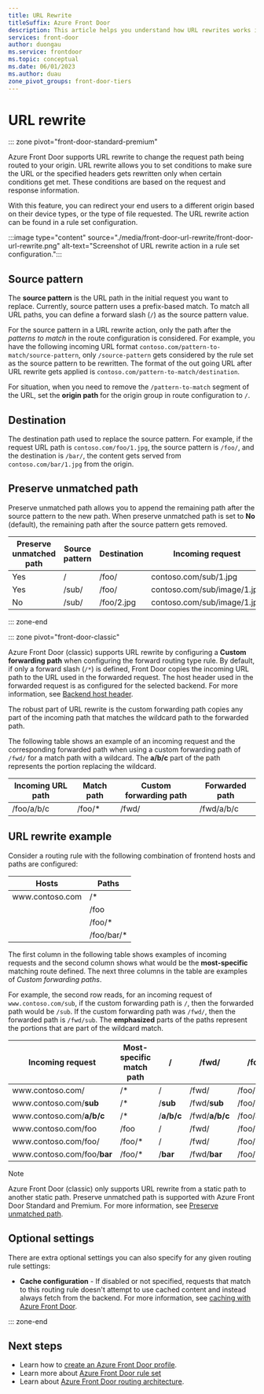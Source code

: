 ```yaml
---
title: URL Rewrite
titleSuffix: Azure Front Door
description: This article helps you understand how URL rewrites works in Azure Front Door.
services: front-door
author: duongau
ms.service: frontdoor
ms.topic: conceptual
ms.date: 06/01/2023
ms.author: duau
zone_pivot_groups: front-door-tiers
---
```


# URL rewrite 

::: zone pivot="front-door-standard-premium"

Azure Front Door supports URL rewrite to change the request path being routed to your origin. URL rewrite allows you to set conditions to make sure the URL or the specified headers gets rewritten only when certain conditions get met. These conditions are based on the request and response information.

With this feature, you can redirect your end users to a different origin based on their device types, or the type of file requested. The URL rewrite action can be found in a rule set configuration.

:::image type="content" source="./media/front-door-url-rewrite/front-door-url-rewrite.png" alt-text="Screenshot of URL rewrite action in a rule set configuration.":::

## Source pattern

The **source pattern** is the URL path in the initial request you want to replace. Currently, source pattern uses a prefix-based match. To match all URL paths, you can define a forward slash (`/`) as the source pattern value.

For the source pattern in a URL rewrite action, only the path after the *patterns to match* in the route configuration is considered. For example, you have the following incoming URL format `contoso.com/pattern-to-match/source-pattern`, only `/source-pattern` gets considered by the rule set as the source pattern to be rewritten. The format of the out going URL after URL rewrite gets applied is `contoso.com/pattern-to-match/destination`.

For situation, when you need to remove the `/pattern-to-match` segment of the URL, set the **origin path** for the origin group in route configuration to `/`.

## Destination

The destination path used to replace the source pattern. For example, if the request URL path is `contoso.com/foo/1.jpg`, the source pattern is `/foo/`, and the destination is `/bar/`, the content gets served from `contoso.com/bar/1.jpg` from the origin.

## Preserve unmatched path

Preserve unmatched path allows you to append the remaining path after the source pattern to the new path. When preserve unmatched path is set to **No** (default), the remaining path after the source pattern gets removed.

| Preserve unmatched path | Source pattern | Destination | Incoming request | Content served from origin |
|--|--|--|--|--|
| Yes | / | /foo/ | contoso.com/sub/1.jpg | /foo/sub/1.jpg |
| Yes | /sub/ | /foo/ | contoso.com/sub/image/1.jpg | /foo/image/1.jpg |
| No | /sub/ | /foo/2.jpg | contoso.com/sub/image/1.jpg | /foo/2.jpg |

::: zone-end

::: zone pivot="front-door-classic"

Azure Front Door (classic) supports URL rewrite by configuring a **Custom forwarding path** when configuring the forward routing type rule. By default, if only a forward slash (`/*`) is defined, Front Door copies the incoming URL path to the URL used in the forwarded request. The host header used in the forwarded request is as configured for the selected backend. For more information, see [Backend host header](origin.md#origin-host-header).

The robust part of URL rewrite is the custom forwarding path copies any part of the incoming path that matches the wildcard path to the forwarded path.

The following table shows an example of an incoming request and the corresponding forwarded path when using a custom forwarding path of `/fwd/` for a match path with a wildcard. The **a/b/c** part of the path represents the portion replacing the wildcard.

| Incoming URL path | Match path | Custom forwarding path | Forwarded path |
|--|--|--|--|
| /foo/a/b/c | /foo/* | /fwd/ |  /fwd/a/b/c |

## URL rewrite example

Consider a routing rule with the following combination of frontend hosts and paths are configured:

| Hosts | Paths |
|--|--|
| www\.contoso.com | /\* |
|  | /foo |
|  | /foo/\* |
|  | /foo/bar/\* |

The first column in the following table shows examples of incoming requests and the second column shows what would be the **most-specific** matching route defined. The next three columns in the table are examples of *Custom forwarding paths*.

For example, the second row reads, for an incoming request of `www.contoso.com/sub`, if the custom forwarding path is `/`, then the forwarded path would be `/sub`. If the custom forwarding path was `/fwd/`, then the forwarded path is `/fwd/sub`. The **emphasized** parts of the paths represent the portions that are part of the wildcard match.

| Incoming request | Most-specific match path | / | /fwd/ | /foo/ | /foo/bar/ |
|--|--|--|--|--|--|
| www\.contoso.com/ | /\* | / | /fwd/ | /foo/ | /foo/bar/ |
| www\.contoso.com/**sub** | /\* | /**sub** | /fwd/**sub** | /foo/**sub** | /foo/bar/**sub** |
| www\.contoso.com/**a/b/c** | /\* | /**a/b/c** | /fwd/**a/b/c** | /foo/**a/b/c** | /foo/bar/**a/b/c** |
| www\.contoso.com/foo | /foo | / | /fwd/ | /foo/ | /foo/bar/ |
| www\.contoso.com/foo/ | /foo/\* | / | /fwd/ | /foo/ | /foo/bar/ |
| www\.contoso.com/foo/**bar** | /foo/\* | /**bar** | /fwd/**bar** | /foo/**bar** | /foo/bar/**bar** |

> [!NOTE]
> Azure Front Door (classic) only supports URL rewrite from a static path to another static path. Preserve unmatched path is supported with Azure Front Door Standard and Premium. For more information, see [Preserve unmatched path](front-door-url-rewrite.md#preserve-unmatched-path).
> 

## Optional settings

There are extra optional settings you can also specify for any given routing rule settings:

* **Cache configuration** - If disabled or not specified, requests that match to this routing rule doesn't attempt to use cached content and instead always fetch from the backend. For more information, see [caching with Azure Front Door](front-door-caching.md).

::: zone-end

## Next steps

- Learn how to [create an Azure Front Door profile](create-front-door-portal.md).
- Learn more about [Azure Front Door rule set](front-door-rules-engine.md)
- Learn about [Azure Front Door routing architecture](front-door-routing-architecture.md).
